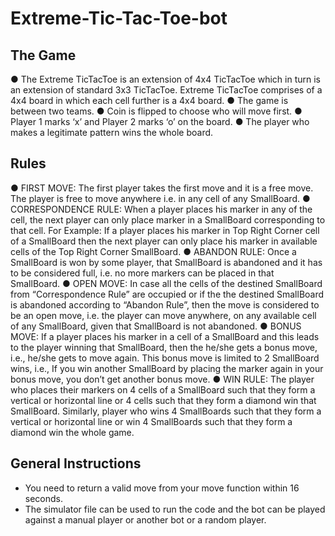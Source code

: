 # Extreme-Tic-Tac-Toe-bot

## The Game
● The Extreme TicTacToe is an extension of 4x4 TicTacToe which in turn is an extension of standard 3x3 TicTacToe. Extreme                TicTacToe comprises of a 4x4 board in which each cell further is a 4x4 board.
● The game is between two teams.
● Coin is flipped to choose who will move first.
● Player 1 marks ‘x’ and Player 2 marks ‘o’ on the board.
● The player who makes a legitimate pattern wins the whole board. 
  
## Rules
● FIRST MOVE: The first player takes the first move and it is a free
  move. The player is free to move anywhere i.e. in any cell of any
  SmallBoard.
● CORRESPONDENCE RULE: When a player places his marker in
  any of the cell, the next player can only place marker in a SmallBoard
  corresponding to that cell. For Example: If a player places his marker
  in Top Right Corner cell of a SmallBoard then the next player can
  only place his marker in available cells of the Top Right Corner
  SmallBoard.
● ABANDON RULE: Once a SmallBoard is won by some player, that
  SmallBoard is abandoned and it has to be considered full, i.e. no
  more markers can be placed in that SmallBoard.
● OPEN MOVE: In case all the cells of the destined SmallBoard from
  “Correspondence Rule” are occupied or if the the destined
  SmallBoard is abandoned according to “Abandon Rule”, then the
  move is considered to be an open move, i.e. the player can move
  anywhere, on any available cell of any SmallBoard, given that
  SmallBoard is not abandoned.
● BONUS MOVE: If a player places his marker in a cell of a
  SmallBoard and this leads to the player winning that SmallBoard,
  then the he/she gets a bonus move, i.e., he/she gets to move again.
  This bonus move is limited to 2 SmallBoard wins, i.e., If you win
  another SmallBoard by placing the marker again in your bonus move,
  you don’t get another bonus move.
● WIN RULE: The player who places their markers on 4 cells of a
  SmallBoard such that they form a vertical or horizontal line or 4 cells
  such that they form a diamond win that SmallBoard. Similarly, player
  who wins 4 SmallBoards such that they form a vertical or horizontal
  line or win 4 SmallBoards such that they form a diamond win the
  whole game.
  
## General Instructions
- You need to return a valid move from your move function within 16 seconds.
- The simulator file can be used to run the code and the bot can be played against a manual player or another bot or a random player.
